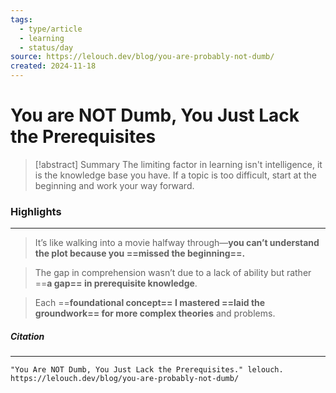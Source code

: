 ```yaml
---
tags:
  - type/article
  - learning
  - status/day
source: https://lelouch.dev/blog/you-are-probably-not-dumb/
created: 2024-11-18
---
```

# You are NOT Dumb, You Just Lack the Prerequisites

> [!abstract] Summary
> The limiting factor in learning isn't intelligence, it is the knowledge base you have. If a topic is too difficult, start at the beginning and work your way forward. 
### Highlights
---
> It’s like walking into a movie halfway through—**you can’t understand the plot because you ==missed the beginning==.**

> The gap in comprehension wasn’t due to a lack of ability but rather ==**a gap== in prerequisite knowledge**.

> Each ==**foundational concept== I mastered ==laid the groundwork== for more complex theories** and problems.
##### **Citation**
---
```
"You Are NOT Dumb, You Just Lack the Prerequisites." lelouch. https://lelouch.dev/blog/you-are-probably-not-dumb/
```
